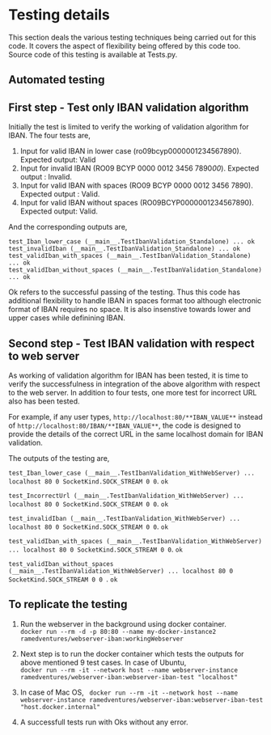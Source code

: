# Testing details

This section deals the various testing techniques being carried out for this code. It covers the aspect of flexibility being offered by this code too. Source code of this testing is available at Tests.py.

## Automated testing

## First step - Test only IBAN validation algorithm

Initially the test is limited to verify the working of validation algorithm for IBAN. The four tests are,   

1. Input for valid IBAN in lower case (ro09bcyp0000001234567890). Expected output: Valid
2. Input for invalid IBAN (RO09 BCYP 0000 0012 3456 7890*00*). Expected output : Invalid.
3. Input for valid IBAN with spaces (RO09 BCYP 0000 0012 3456 7890). Expected output : Valid.
4. Input for valid IBAN without spaces (RO09BCYP0000001234567890). Expected output: Valid.

And the corresponding outputs are,    

```test_Iban_lower_case (__main__.TestIbanValidation_Standalone) ... ok```    
```test_invalidIban (__main__.TestIbanValidation_Standalone) ... ok```    
```test_validIban_with_spaces (__main__.TestIbanValidation_Standalone) ... ok```    
```test_validIban_without_spaces (__main__.TestIbanValidation_Standalone) ... ok```   

Ok refers to the successful passing of the testing. Thus this code has additional flexibility to handle IBAN in spaces format too although electronic format of IBAN requires no space. It is also insenstive towards lower and upper cases while definining IBAN.

## Second step - Test IBAN validation with respect to web server
As working of validation algorithm for IBAN has been tested, it is time to verify the successfulness in integration of the above algorithm with respect to the web server.
In addition to four tests, one more test for incorrect URL also has been tested.    

For example, if any user types, ```http://localhost:80/**IBAN_VALUE**``` instead of ```http://localhost:80/IBAN/**IBAN_VALUE**```, the code is designed to provide the details of the correct URL in the same localhost domain for IBAN validation. 

The outputs of the testing are,   

```test_Iban_lower_case (__main__.TestIbanValidation_WithWebServer) ... localhost 80 0 SocketKind.SOCK_STREAM 0 0```. ```ok```


```test_IncorrectUrl (__main__.TestIbanValidation_WithWebServer) ... localhost 80 0 SocketKind.SOCK_STREAM 0 0```. ```ok``` 


```test_invalidIban (__main__.TestIbanValidation_WithWebServer) ... localhost 80 0 SocketKind.SOCK_STREAM 0 0```. ```ok``` 


```test_validIban_with_spaces (__main__.TestIbanValidation_WithWebServer) ... localhost 80 0 SocketKind.SOCK_STREAM 0 0```. ```ok```

```test_validIban_without_spaces (__main__.TestIbanValidation_WithWebServer) ... localhost 80 0 SocketKind.SOCK_STREAM 0 0 ```. ```ok```    

## To replicate the testing
1. Run the webserver in the background using docker container.    
```docker run --rm -d -p 80:80 --name my-docker-instance2 ramedventures/webserver-iban:workingWebserver```

2. Next step is to run the docker container which tests the outputs for above mentioned 9 test cases. In case of Ubuntu,   
```docker run --rm -it --network host --name webserver-instance ramedventures/webserver-iban:webserver-iban-test "localhost"```    

3. In case of Mac OS,
``` docker run --rm -it --network host --name webserver-instance ramedventures/webserver-iban:webserver-iban-test "host.docker.internal"```   

4. A successfull tests run with Oks without any error.
